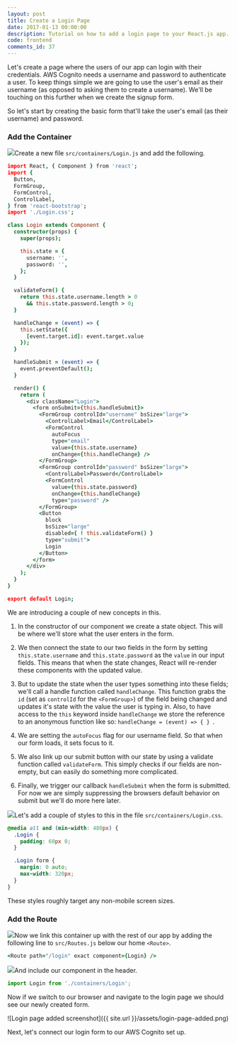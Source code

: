 ```yaml
---
layout: post
title: Create a Login Page
date: 2017-01-13 00:00:00
description: Tutorial on how to add a login page to your React.js app.
code: frontend
comments_id: 37
---
```


Let's create a page where the users of our app can login with their credentials. AWS Cognito needs a username and password to authenticate a user. To keep things simple we are going to use the user's email as their username (as opposed to asking them to create a username). We'll be touching on this further when we create the signup form.

So let's start by creating the basic form that'll take the user's email (as their username) and password.

### Add the Container

<img class="code-marker" src="{{ site.url }}/assets/s.png" />Create a new file `src/containers/Login.js` and add the following.

``` coffee
import React, { Component } from 'react';
import {
  Button,
  FormGroup,
  FormControl,
  ControlLabel,
} from 'react-bootstrap';
import './Login.css';

class Login extends Component {
  constructor(props) {
    super(props);

    this.state = {
      username: '',
      password: '',
    };
  }

  validateForm() {
    return this.state.username.length > 0
      && this.state.password.length > 0;
  }

  handleChange = (event) => {
    this.setState({
      [event.target.id]: event.target.value
    });
  }

  handleSubmit = (event) => {
    event.preventDefault();
  }

  render() {
    return (
      <div className="Login">
        <form onSubmit={this.handleSubmit}>
          <FormGroup controlId="username" bsSize="large">
            <ControlLabel>Email</ControlLabel>
            <FormControl
              autoFocus
              type="email"
              value={this.state.username}
              onChange={this.handleChange} />
          </FormGroup>
          <FormGroup controlId="password" bsSize="large">
            <ControlLabel>Password</ControlLabel>
            <FormControl
              value={this.state.password}
              onChange={this.handleChange}
              type="password" />
          </FormGroup>
          <Button
            block
            bsSize="large"
            disabled={ ! this.validateForm() }
            type="submit">
            Login
          </Button>
        </form>
      </div>
    );
  }
}

export default Login;
```

We are introducing a couple of new concepts in this.

1. In the constructor of our component we create a state object. This will be where we'll store what the user enters in the form.

2. We then connect the state to our two fields in the form by setting `this.state.username` and `this.state.password` as the `value` in our input fields. This means that when the state changes, React will re-render these components with the updated value.

3. But to update the state when the user types something into these fields; we'll call a handle function called `handleChange`. This function grabs the `id` (set as `controlId` for the `<FormGroup>`) of the field being changed and updates it's state with the value the user is typing in. Also, to have access to the `this` keyword inside `handleChange` we store the reference to an anonymous function like so: `handleChange = (event) => { } `.

4. We are setting the `autoFocus` flag for our username field. So that when our form loads, it sets focus to it.

5. We also link up our submit button with our state by using a validate function called `validateForm`. This simply checks if our fields are non-empty, but can easily do something more complicated.

6. Finally, we trigger our callback `handleSubmit` when the form is submitted. For now we are simply suppressing the browsers default behavior on submit but we'll do more here later.

<img class="code-marker" src="{{ site.url }}/assets/s.png" />Let's add a couple of styles to this in the file `src/containers/Login.css`.

``` css
@media all and (min-width: 480px) {
  .Login {
    padding: 60px 0;
  }

  .Login form {
    margin: 0 auto;
    max-width: 320px;
  }
}
```

These styles roughly target any non-mobile screen sizes.

### Add the Route

<img class="code-marker" src="{{ site.url }}/assets/s.png" />Now we link this container up with the rest of our app by adding the following line to `src/Routes.js` below our home `<Route>`.

``` coffee
<Route path="/login" exact component={Login} />
```

<img class="code-marker" src="{{ site.url }}/assets/s.png" />And include our component in the header.

``` javascript
import Login from './containers/Login';
```

Now if we switch to our browser and navigate to the login page we should see our newly created form.

![Login page added screenshot]({{ site.url }}/assets/login-page-added.png)

Next, let's connect our login form to our AWS Cognito set up.
